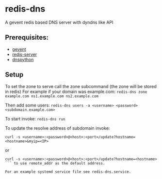 redis-dns
=========

A gevent redis based DNS server with dyndns like API

Prerequisites:
--------------

- [gevent](http://www.gevent.org/)
- [redis-server](http://www.redis.io/)
- [dnspython](http://www.dnspython.org/)

Setup
--------------

To set the zone to serve call the zone subcommand (the zone will be stored in redis)
For example if your domain was example.com:
```redis-dns zone example.com ns1.example.com ns2.example.com``` 

Then add some users:
```redis-dns users -a <username> <password> <subdomain.example.com>```

To start invoke:
```redis-dns run```

To update the resolve address of subdomain invoke:
```
curl -s <username>:<password>@<host>:<port>/update?hostname=<hostname>&myip=<IP>
```
or 
```
curl -s <username>:<password>@<host>:<port>/update?hostname=<hostname>
``` to use remote_addr as the default address.

For an example systemd service file see redis-dns.service.
